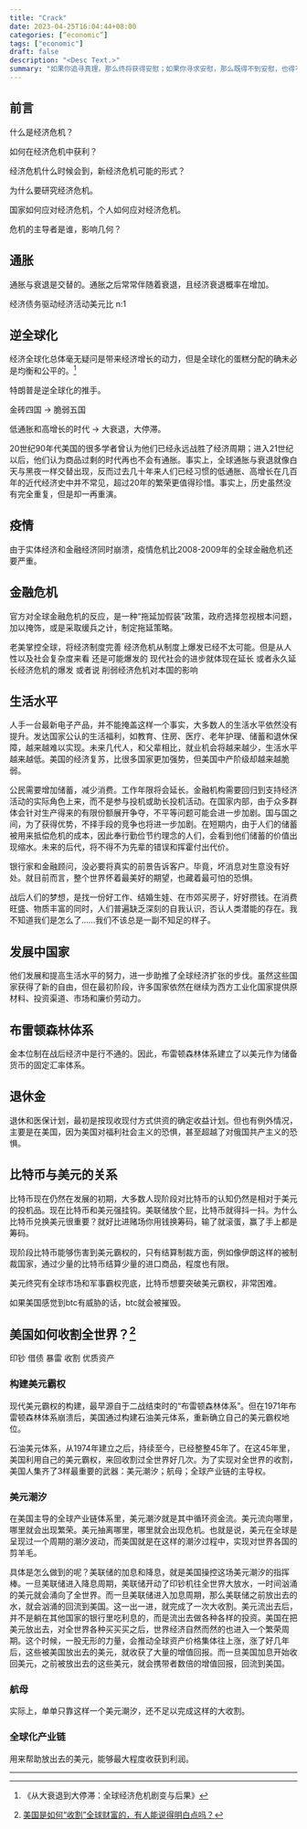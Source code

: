 ```yaml
---
title: "Crack"
date: 2023-04-25T16:04:44+08:00
categories: [“economic”]
tags: ["economic"]
draft: false
description: "<Desc Text.>"
summary: "如果你追寻真理，那么终将获得安慰；如果你寻求安慰，那么既得不到安慰，也得不到真理，只会……以一厢情愿为始，以绝望告终。知识是打开改变之锁的钥匙。世界必须先要抬起头来，勇敢面对当下的真实困境。"
---
```


## 前言

什么是经济危机？

如何在经济危机中获利？

经济危机什么时候会到，新经济危机可能的形式？

为什么要研究经济危机。

国家如何应对经济危机，个人如何应对经济危机。

危机的主导者是谁，影响几何？

## 通胀

通胀与衰退是交替的。通胀之后常常伴随着衰退，且经济衰退概率在增加。

经济债务驱动经济活动美元比 n:1

## 逆全球化

经济全球化总体毫无疑问是带来经济增长的动力，但是全球化的蛋糕分配的确未必是均衡和公平的。[^大衰退]

特朗普是逆全球化的推手。

金砖四国 -> 脆弱五国

低通胀和高增长的时代 -> 大衰退，大停滞。

20世纪90年代美国的很多学者曾认为他们已经永远战胜了经济周期；进入21世纪以后，他们认为商品过剩的时代再也不会有通胀。事实上，全球通胀与衰退就像白天与黑夜一样交替出现，反而过去几十年来人们已经习惯的低通胀、高增长在几百年的近代经济史中并不常见，超过20年的繁荣更值得珍惜。事实上，历史虽然没有完全重复，但是却一再重演。

## 疫情

由于实体经济和金融经济同时崩溃，疫情危机比2008-2009年的全球金融危机还要严重。

## 金融危机

官方对全球金融危机的反应，是一种“拖延加假装”政策，政府选择忽视根本问题，加以掩饰，或是采取缓兵之计，制定拖延策略。

老美掌控全球，将经济制度完善 经济危机从制度上爆发已经不太可能。但是从人性以及社会复杂度来看 还是可能爆发的 现代社会的进步就体现在延长 或者永久延长经济危机的爆发 或者说 削弱经济危机对本国的影响

## 生活水平

人手一台最新电子产品，并不能掩盖这样一个事实，大多数人的生活水平依然没有提升。发达国家公认的生活福利，如教育、住房、医疗、老年护理、储蓄和退休保障，越来越难以实现。未来几代人，和父辈相比，就业机会将越来越少，生活水平越来越低。美国的经济复苏，比很多国家更加强势，但美国中产阶级却越来越脆弱。

公民需要增加储蓄，减少消费。工作年限将会延长。金融机构需要回归到支持经济活动的实际角色上来，而不是参与投机或助长投机活动。在国家内部，由于众多群体会针对生产得来的有限份额展开争夺，不平等问题可能会进一步加剧。国与国之间，为了获得优势，不择手段的竞争也将进一步加剧。在短期内，由于人们的储蓄被用来抵偿危机的成本，因此奉行勤俭节约理念的人们，会看到他们储蓄的价值出现缩水。未来的后代，将不得不为先辈的错误和挥霍付出代价。

银行家和金融顾问，没必要将真实的前景告诉客户。毕竟，坏消息对生意没有好处。就目前而言，整个世界怀着最美好的期望，也藏着最可怕的恐惧。

战后人们的梦想，是找一份好工作、结婚生娃、在市郊买房子，好好攒钱。在消费旺盛、物质丰富的同时，人们普遍缺乏深刻的自我认识，否认人类潜能的存在。我不知道我们是怎么了……我们不该总是一副不知足的样子。

## 发展中国家

他们发展和提高生活水平的努力，进一步助推了全球经济扩张的步伐。虽然这些国家获得了新的自由，但在最初阶段，许多国家依然在继续为西方工业化国家提供原材料、投资渠道、市场和廉价劳动力。

## 布雷顿森林体系

金本位制在战后经济中是行不通的。因此，布雷顿森林体系建立了以美元作为储备货币的固定汇率体系。

## 退休金

退休和医保计划，最初是按现收现付方式供资的确定收益计划。但也有例外情况，主要是在美国，因为美国对福利社会主义的恐惧，甚至超越了对俄国共产主义的恐惧。

## 比特币与美元的关系

比特币现在仍然在发展的初期，大多数人现阶段对比特币的认知仍然是相对于美元的投机品。现在比特币和美元强挂钩。美联储放个屁，比特币就得抖一抖。为什么比特币兑换美元很重要？就好比进赌场你用钱换筹码，输了就滚蛋，赢了手上都是筹码。

现阶段比特币能够伤害到美元霸权的，只有结算制裁方面，例如像伊朗这样的被制裁国家，通过少量的比特币结算少量的进口商品，程度也有限。

美元终究有全球市场和军事霸权兜底，比特币想要突破美元霸权，非常困难。

如果美国感觉到btc有威胁的话，btc就会被摧毁。

## 美国如何收割全世界？[^收割]

印钞 借债 暴雷 收割 优质资产

### 构建美元霸权

现代美元霸权的构建，最早源自于二战结束时的“布雷顿森林体系”。但在1971年布雷顿森林体系崩溃后，美国通过构建石油美元体系，重新确立自己的美元霸权地位。

石油美元体系，从1974年建立之后，持续至今，已经整整45年了。在这45年里，美国利用自己的美元霸权，来回收割过全世界好几次。为了实现对全世界的收割，美国人集齐了3样最重要的武器：美元潮汐；航母；全球产业链的主导权。

### 美元潮汐

在美国主导的全球产业链体系里，美元潮汐就是其中循环资金流。美元流向哪里，哪里就会出现繁荣。美元抽离哪里，哪里就会出现危机。也就是说，美元在全球是呈现过一个周期的潮汐波动，而美国就是在这样的潮汐过程中，实现对世界各国的剪羊毛。

具体是怎么做到的呢？美联储的加息和降息，就是美国操控这场美元潮汐的指挥棒。一旦美联储进入降息周期，美联储开动了印钞机往全世界大放水，一时间汹涌的美元就会涌向了全世界。而一旦美联储进入加息周期，那么美联储之前放出去的水，就会汹涌的回流到美国。这一出一进，就完成了一次大收割。美元流出去后，并不是躺在其他国家的银行里吃利息的，而是流出去做各种各样的投资。美国在把美元放出去，对全世界各种买买买之后，世界经济自然而然的也进入一个繁荣周期。这个时候，一股无形的力量，会推动全球资产价格集体往上涨，涨了好几年后，这些被美国放出去的美元，就收获了大量的增值回报。而一旦美国加息开始收回美元，之前被放出去的这些美元，就会携带者数倍的增值回报，回流到美国。

### 航母

实际上，单单只靠这样一个美元潮汐，还不足以完成这样的大收割。

### 全球化产业链

用来帮助放出去的美元，能够最大程度收获到利润。

---

[^大衰退]:《从大衰退到大停滞：全球经济危机剧变与后果》
[^收割]: [美国是如何“收割”全球财富的，有人能说得明白点吗？](https://www.zhihu.com/question/348184222/answer/960319526)
